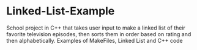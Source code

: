 # Linked-List-Example
School project in C++ that takes user input to make a linked list of their favorite television episodes, then sorts them in order based on rating and then alphabetically.
Examples of MakeFiles, Linked List and C++ code
